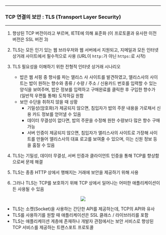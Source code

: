-----
### TCP 연결의 보안 : TLS (Transport Layer Security)
-----
1. 향상된 TCP 버전이라고 부르며, IETE에 의해 표준화 (이 프로토콜과 유사한 이전 버전은 SSL 버전 3)
2. TLS는 모든 인기 있는 웹 브라우저와 웹 서버에서 지원되고, 지메일과 모든 인터넷 상거래 사이트에서 필수적으로 사용 (URL이 ```http:```가 아닌 ```https:```로 시작)
3. TLS 필요성을 이해하기 위한 전형적 인터넷 상거래 시나리오
   - 밥은 웹 서핑 중 향사를 파는 앨리스 사 사이트를 발견하였고, 앨리스사의 사이트는 밥이 원하는 향수와 종류 / 수량 / 주소 / 신용카드 번호를 입력할 수 있는 양식을 보여주며, 밥은 정보를 입력하고 구매완료를 클릭한 후 구입한 향수가 (일반적 우편틀 통해) 도착하길 원함
   - 보안 수단을 취하지 않을 때 상황
     + 기밀성(암호화)가 제공되지 않으면, 침입자가 밥의 주문 내용을 가로채서 신용 카드 정보를 얻어낼 수 있음
     + 데이터 무결성이 없다면, 밥의 주문을 수정해 원한 수량보다 많은 향수 구매 가능
     + 서버 인증이 제공되지 않으면, 침입자가 앨리스사의 사이트로 가장해 사이트를 만들어 앨리스사의 대표 로고를 보여줄 수 있으며, 이는 신원 정보 등을 훔칠 수 있음

4. TLS는 기밀성, 데이터 무결성, 서버 인증과 클라이언트 인증을 통해 TCP를 향상함으로써 문제 해결
5. TLS는 종종 HTTP 상에서 행해지는 거래에 보안을 제공하기 위해 사용
6. 그러나 TLS는 TCP를 보호하기 위해 TCP 상에서 일어나는 어떠한 애플리케이션이든 사용될 수 있음
<div align="center">
<img src="https://github.com/user-attachments/assets/12aa5d97-c0b6-4a38-9c81-0d147f79fa1e">
</div>

   - TLS는 소켓(Socket)을 사용하는 간단한 API를 제공하는데, TCP의 API와 유사
   - TLS를 사용하기를 원할 때 애플리케이션은 SSL 클래스 / 라이브러리를 포함
   - TLS는 애플리케이션 게층에 존재하나 개발자 관점에서는 보안 서비스로 향상된 TCP 서비스를 제공하는 트랜스포트 프로토콜
  
